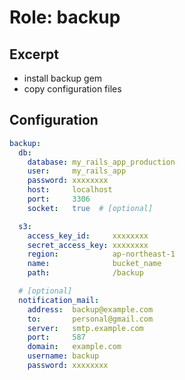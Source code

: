 Role: backup
============

Excerpt
-------

- install backup gem
- copy configuration files


Configuration
-------------

```yaml
backup:
  db:
    database: my_rails_app_production
    user:     my_rails_app
    password: xxxxxxxx
    host:     localhost
    port:     3306
    socket:   true  # [optional]

  s3:
    access_key_id:     xxxxxxxx
    secret_access_key: xxxxxxxx
    region:            ap-northeast-1
    name:              bucket_name
    path:              /backup

  # [optional]
  notification_mail:
    address:  backup@example.com
    to:       personal@gmail.com
    server:   smtp.example.com
    port:     587
    domain:   example.com
    username: backup
    password: xxxxxxxx
```

